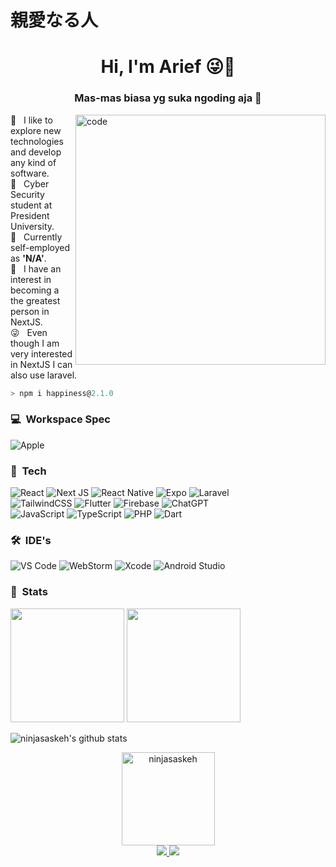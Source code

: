 <h1>親愛なる人</h1>
<h1 align="center">Hi, I'm Arief 😜🤟</h1>
<h3 align="center">Mas-mas biasa yg suka ngoding aja 🫠</h3>

<img align="right" alt="code" width="400" src="https://wallpaperaccess.com/full/2641092.gif" />


🫡 &nbsp; I like to explore new technologies and develop any kind of software.\
👾 &nbsp; Cyber Security student at President University.\
🫣 &nbsp; Currently self-employed as **'N/A'**.\
🥶 &nbsp; I have an interest in becoming a the greatest person in NextJS.\
😜 &nbsp; Even though I am very interested in NextJS I can also use laravel.

```ts
> npm i happiness@2.1.0
```


### 💻 &nbsp;Workspace Spec
![Apple](https://img.shields.io/badge/MacBook_Pro_M2-%23000000.svg?style=for-the-badge&logo=apple&logoColor=white)&nbsp;

### 🧬 &nbsp;Tech
![React](https://img.shields.io/badge/react-%2320232a.svg?style=for-the-badge&logo=react&logoColor=%2361DAFB)
![Next JS](https://img.shields.io/badge/Next-black?style=for-the-badge&logo=next.js&logoColor=white)
![React Native](https://img.shields.io/badge/react_native-%2320232a.svg?style=for-the-badge&logo=react&logoColor=%2361DAFB)
![Expo](https://img.shields.io/badge/expo-1C1E24?style=for-the-badge&logo=expo&logoColor=#D04A37)
![Laravel](https://img.shields.io/badge/laravel-%23FF2D20.svg?style=for-the-badge&logo=laravel&logoColor=white)
<br />
![TailwindCSS](https://img.shields.io/badge/tailwindcss-%2338B2AC.svg?style=for-the-badge&logo=tailwind-css&logoColor=white)
![Flutter](https://img.shields.io/badge/Flutter-%2302569B.svg?style=for-the-badge&logo=Flutter&logoColor=white)
![Firebase](https://img.shields.io/badge/Firebase-039BE5?style=for-the-badge&logo=Firebase&logoColor=white)
![ChatGPT](https://img.shields.io/badge/chatGPT-74aa9c?style=for-the-badge&logo=openai&logoColor=white)
<br />
![JavaScript](https://img.shields.io/badge/javascript-%23323330.svg?style=for-the-badge&logo=javascript&logoColor=%23F7DF1E)
![TypeScript](https://img.shields.io/badge/typescript-%23007ACC.svg?style=for-the-badge&logo=typescript&logoColor=white)
![PHP](https://img.shields.io/badge/php-%23777BB4.svg?style=for-the-badge&logo=php&logoColor=white)
![Dart](https://img.shields.io/badge/dart-%230175C2.svg?style=for-the-badge&logo=dart&logoColor=white)
### 🛠 &nbsp;IDE's

![VS Code](https://img.shields.io/badge/Visual%20Studio%20Code-0078d7.svg?style=for-the-badge&logo=visual-studio-code&logoColor=white)
![WebStorm](https://img.shields.io/badge/webstorm-143?style=for-the-badge&logo=webstorm&logoColor=black&color=white)
![Xcode](https://img.shields.io/badge/Xcode-007ACC?style=for-the-badge&logo=Xcode&logoColor=white)
![Android Studio](https://img.shields.io/badge/Android%20Studio-3DDC84.svg?style=for-the-badge&logo=android-studio&logoColor=white)

### 💪 &nbsp;Stats
<p>
  <img height="182em" src="https://github-readme-stats.zohan.tech/api/top-langs/?username=ninjasaskeh&layout=compact&hide_border=true&theme=tokyonight" />
  <img height="182em" src="http://github-profile-summary-cards.vercel.app/api/cards/stats?username=ninjasaskeh&theme=tokyonight" />
</p>
<p>
  <img src="http://github-profile-summary-cards.vercel.app/api/cards/profile-details?username=ninjasaskeh&theme=tokyonight" alt="ninjasaskeh's github stats" /></a>
</p>

<div align="center">
<img height="149em" src="https://leonardoquevedox.gallerycdn.vsassets.io/extensions/leonardoquevedox/tokyo-night-drive-theme/1.0.1/1726576373859/Microsoft.VisualStudio.Services.Icons.Default" alt="ninjasaskeh" />
</div>
<div align="center">
  <a href="https://www.linkedin.com/in/arief-maizaki/" target="_blank">
  <img src="https://img.shields.io/badge/linkedin-%230077B5.svg?style=for-the-badge&logo=linkedin&logoColor=white"/>
</a>
<a href="https://www.instagram.com/tnku.seija" target="_blank">
  <img src="https://img.shields.io/badge/Instagram-%23E4405F.svg?style=for-the-badge&logo=Instagram&logoColor=white"/>
</a>
</div>
